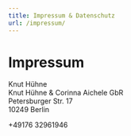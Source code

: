 ```yaml
---
title: Impressum & Datenschutz
url: /impressum/
---
```

# Impressum

Knut Hühne <br/>
Knut Hühne & Corinna Aichele GbR <br/>
Petersburger Str. 17 <br/>
10249 Berlin <br/>

+49176 32961946
